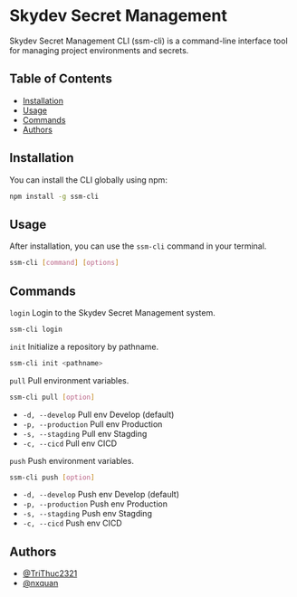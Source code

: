# Skydev Secret Management

Skydev Secret Management CLI (ssm-cli) is a command-line interface tool for managing project environments and secrets.

## Table of Contents

- [Installation](#installation)
- [Usage](#usage)
- [Commands](#commands)
- [Authors](#authors)

<a name="installation"></a>

## Installation

You can install the CLI globally using npm:

```sh
npm install -g ssm-cli
```

## Usage

After installation, you can use the `ssm-cli` command in your terminal.

```sh
ssm-cli [command] [options]
```

## Commands

`login`
Login to the Skydev Secret Management system.

```sh
ssm-cli login
```

`init`
Initialize a repository by pathname.

```sh
ssm-cli init <pathname>
```

`pull`
Pull environment variables.

```sh
ssm-cli pull [option]
```

- `-d, --develop` Pull env Develop (default)
- `-p, --production` Pull env Production
- `-s, --stagding` Pull env Stagding
- `-c, --cicd` Pull env CICD

`push`
Push environment variables.

```sh
ssm-cli push [option]
```

- `-d, --develop` Push env Develop (default)
- `-p, --production` Push env Production
- `-s, --stagding` Push env Stagding
- `-c, --cicd` Push env CICD

## Authors

- [@TriThuc2321](https://github.com/TriThuc2321)
- [@nxquan](https://github.com/nxquan)
